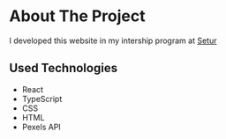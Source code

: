# About The Project

I developed this website in my intership program at [Setur](https://www.linkedin.com/company/setur/)

## Used Technologies

- React
- TypeScript
- CSS
- HTML
- Pexels API

